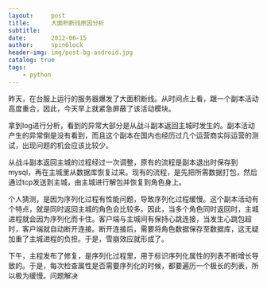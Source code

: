 ```yaml
---
layout:     post
title:      大面积断线原因分析
subtitle:   
date:       2012-06-15
author:     spin6lock
header-img: img/post-bg-android.jpg
catalog: true
tags:
    - python
---
```

昨天，在台服上运行的服务器爆发了大面积断线。从时间点上看，跟一个副本活动高度重合，因此，今天早上就紧急屏蔽了该活动模块。

拿到log进行分析，看到的异常大部分是从战斗副本返回主城时发生的。副本活动产生的异常倒是没有看到，而且这个副本在国内也经历过几个运营商实际运营的测试，出现问题的机会应该比较少。

从战斗副本返回主城的过程经过一次调整，原有的流程是副本退出时保存到mysql，再在主城里从数据库恢复过来。现有的流程，是先把所需数据打包，然后通过tcp发送到主城，由主城进行解包并恢复到角色身上。

个人猜测，是因为序列化过程有性能问题，导致序列化过程缓慢。这个副本活动有个特点，就是同时返回主城的角色会比较多。因此，当多个角色同时返回时，主城进程就会因为序列化而卡住。客户端与主城间有保持心跳连接，当发生心跳包超时，客户端就自动断开连接。断开连接后，需要将角色数据保存至数据库，这无疑加重了主城进程的负担。于是，雪崩效应就形成了。

下午，主程发布了修复，是序列化过程里，用于标识序列化属性的列表不断增长导致的。于是，每次检查属性是否需要序列化的时候，都要遍历一个极长的列表，所以极为缓慢。问题解决
